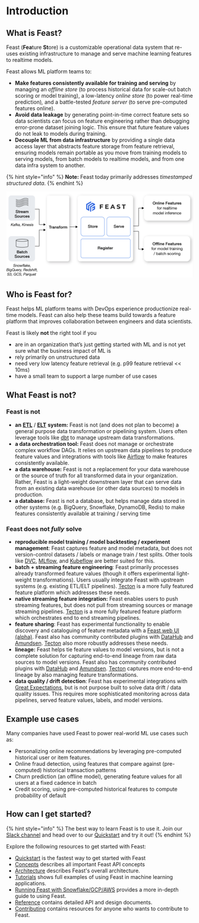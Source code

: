 # Introduction

## What is Feast?

Feast (**Fea**ture **St**ore) is a customizable operational data system that re-uses existing infrastructure to manage and serve machine learning features to realtime models.

Feast allows ML platform teams to:

* **Make features consistently available for training and serving** by managing an _offline store_ (to process historical data for scale-out batch scoring or model training), a low-latency _online store_ (to power real-time prediction)_,_ and a battle-tested _feature server_ (to serve pre-computed features online).
* **Avoid data leakage** by generating point-in-time correct feature sets so data scientists can focus on feature engineering rather than debugging error-prone dataset joining logic. This ensure that future feature values do not leak to models during training.
* **Decouple ML from data infrastructure** by providing a single data access layer that abstracts feature storage from feature retrieval, ensuring models remain portable as you move from training models to serving models, from batch models to realtime models, and from one data infra system to another.

{% hint style="info" %}
**Note:** Feast today primarily addresses _timestamped structured data_.
{% endhint %}

![](assets/feast_marchitecture.png)

## Who is Feast for?

Feast helps ML platform teams with DevOps experience productionize real-time models. Feast can also help these teams build towards a feature platform that improves collaboration between engineers and data scientists.

Feast is likely **not** the right tool if you

* are in an organization that’s just getting started with ML and is not yet sure what the business impact of ML is
* rely primarily on unstructured data
* need very low latency feature retrieval (e.g. p99 feature retrieval << 10ms)
* have a small team to support a large number of use cases

## What Feast is not?

### Feast is not

* **an** [**ETL**](https://en.wikipedia.org/wiki/Extract,\_transform,\_load) / [**ELT**](https://en.wikipedia.org/wiki/Extract,\_load,\_transform) **system:** Feast is not (and does not plan to become) a general purpose data transformation or pipelining system. Users often leverage tools like [dbt](https://www.getdbt.com) to manage upstream data transformations.
* **a data orchestration tool:** Feast does not manage or orchestrate complex workflow DAGs. It relies on upstream data pipelines to produce feature values and integrations with tools like [Airflow](https://airflow.apache.org) to make features consistently available.
* **a data warehouse:** Feast is not a replacement for your data warehouse or the source of truth for all transformed data in your organization. Rather, Feast is a light-weight downstream layer that can serve data from an existing data warehouse (or other data sources) to models in production.
* **a database:** Feast is not a database, but helps manage data stored in other systems (e.g. BigQuery, Snowflake, DynamoDB, Redis) to make features consistently available at training / serving time

### Feast does not _fully_ solve

* **reproducible model training / model backtesting / experiment management**: Feast captures feature and model metadata, but does not version-control datasets / labels or manage train / test splits. Other tools like [DVC](https://dvc.org/), [MLflow](https://www.mlflow.org/), and [Kubeflow](https://www.kubeflow.org/) are better suited for this.
* **batch + streaming feature engineering**: Feast primarily processes already transformed feature values (though it offers experimental light-weight transformations). Users usually integrate Feast with upstream systems (e.g. existing ETL/ELT pipelines). [Tecton](http://tecton.ai/) is a more fully featured feature platform which addresses these needs.
* **native streaming feature integration:** Feast enables users to push streaming features, but does not pull from streaming sources or manage streaming pipelines. [Tecton](http://tecton.ai/) is a more fully featured feature platform which orchestrates end to end streaming pipelines.
* **feature sharing**: Feast has experimental functionality to enable discovery and cataloguing of feature metadata with a [Feast web UI (alpha)](https://docs.feast.dev/reference/alpha-web-ui). Feast also has community contributed plugins with [DataHub](https://datahubproject.io/docs/generated/ingestion/sources/feast/) and [Amundsen](https://github.com/amundsen-io/amundsen/blob/4a9d60176767c4d68d1cad5b093320ea22e26a49/databuilder/databuilder/extractor/feast\_extractor.py). [Tecton](http://tecton.ai/) also more robustly addresses these needs.
* **lineage:** Feast helps tie feature values to model versions, but is not a complete solution for capturing end-to-end lineage from raw data sources to model versions. Feast also has community contributed plugins with [DataHub](https://datahubproject.io/docs/generated/ingestion/sources/feast/) and [Amundsen](https://github.com/amundsen-io/amundsen/blob/4a9d60176767c4d68d1cad5b093320ea22e26a49/databuilder/databuilder/extractor/feast\_extractor.py). [Tecton](http://tecton.ai/) captures more end-to-end lineage by also managing feature transformations.
* **data quality / drift detection**: Feast has experimental integrations with [Great Expectations](https://greatexpectations.io/), but is not purpose built to solve data drift / data quality issues. This requires more sophisticated monitoring across data pipelines, served feature values, labels, and model versions.

## Example use cases

Many companies have used Feast to power real-world ML use cases such as:

* Personalizing online recommendations by leveraging pre-computed historical user or item features.
* Online fraud detection, using features that compare against (pre-computed) historical transaction patterns
* Churn prediction (an offline model), generating feature values for all users at a fixed cadence in batch
* Credit scoring, using pre-computed historical features to compute probability of default

## How can I get started?

{% hint style="info" %}
The best way to learn Feast is to use it. Join our [Slack channel](http://slack.feast.dev) and head over to our [Quickstart](getting-started/quickstart.md) and try it out!
{% endhint %}

Explore the following resources to get started with Feast:

* [Quickstart](getting-started/quickstart.md) is the fastest way to get started with Feast
* [Concepts](getting-started/concepts/) describes all important Feast API concepts
* [Architecture](getting-started/architecture-and-components/) describes Feast's overall architecture.
* [Tutorials](tutorials/tutorials-overview/) shows full examples of using Feast in machine learning applications.
* [Running Feast with Snowflake/GCP/AWS](how-to-guides/feast-snowflake-gcp-aws/) provides a more in-depth guide to using Feast.
* [Reference](reference/feast-cli-commands.md) contains detailed API and design documents.
* [Contributing](project/contributing.md) contains resources for anyone who wants to contribute to Feast.
